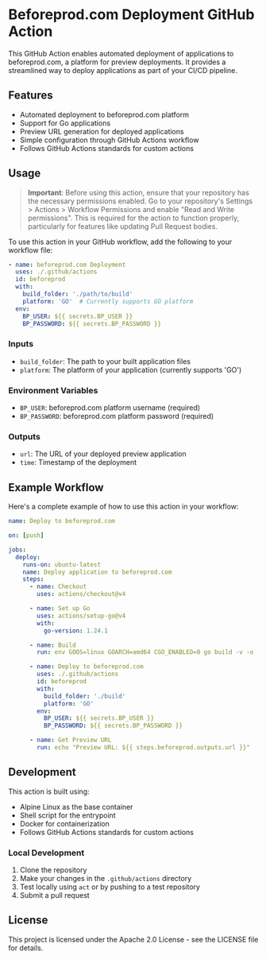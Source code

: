 # Beforeprod.com Deployment GitHub Action

This GitHub Action enables automated deployment of applications to beforeprod.com, a platform for preview deployments. It provides a streamlined way to deploy applications as part of your CI/CD pipeline.

## Features

- Automated deployment to beforeprod.com platform
- Support for Go applications
- Preview URL generation for deployed applications
- Simple configuration through GitHub Actions workflow
- Follows GitHub Actions standards for custom actions

## Usage

> **Important**: Before using this action, ensure that your repository has the necessary permissions enabled. Go to your repository's Settings > Actions > Workflow Permissions and enable "Read and Write permissions". This is required for the action to function properly, particularly for features like updating Pull Request bodies.

To use this action in your GitHub workflow, add the following to your workflow file:

```yaml
- name: beforeprod.com Deployment
  uses: ./.github/actions
  id: beforeprod
  with:
    build_folder: './path/to/build'
    platform: 'GO'  # Currently supports GO platform
  env:
    BP_USER: ${{ secrets.BP_USER }}
    BP_PASSWORD: ${{ secrets.BP_PASSWORD }}
```

### Inputs

- `build_folder`: The path to your built application files
- `platform`: The platform of your application (currently supports 'GO')

### Environment Variables

- `BP_USER`: beforeprod.com platform username (required)
- `BP_PASSWORD`: beforeprod.com platform password (required)

### Outputs

- `url`: The URL of your deployed preview application
- `time`: Timestamp of the deployment

## Example Workflow

Here's a complete example of how to use this action in your workflow:

```yaml
name: Deploy to beforeprod.com

on: [push]

jobs:
  deploy:
    runs-on: ubuntu-latest
    name: Deploy application to beforeprod.com
    steps:
      - name: Checkout
        uses: actions/checkout@v4

      - name: Set up Go
        uses: actions/setup-go@v4
        with:
          go-version: 1.24.1

      - name: Build
        run: env GOOS=linux GOARCH=amd64 CGO_ENABLED=0 go build -v -o ./build/app ./main.go

      - name: Deploy to beforeprod.com
        uses: ./.github/actions
        id: beforeprod
        with:
          build_folder: './build'
          platform: 'GO'
        env:
          BP_USER: ${{ secrets.BP_USER }}
          BP_PASSWORD: ${{ secrets.BP_PASSWORD }}

      - name: Get Preview URL
        run: echo "Preview URL: ${{ steps.beforeprod.outputs.url }}"
```

## Development

This action is built using:
- Alpine Linux as the base container
- Shell script for the entrypoint
- Docker for containerization
- Follows GitHub Actions standards for custom actions

### Local Development

1. Clone the repository
2. Make your changes in the `.github/actions` directory
3. Test locally using `act` or by pushing to a test repository
4. Submit a pull request

## License

This project is licensed under the Apache 2.0 License - see the LICENSE file for details.
